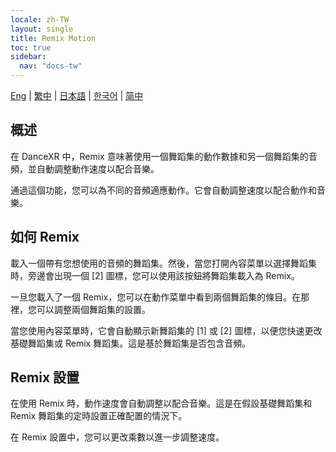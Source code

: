 ```yaml
---
locale: zh-TW
layout: single
title: Remix Motion
toc: true
sidebar:
  nav: "docs-tw"
---
```

[Eng](/dancexr/features/remix) | [繁中](/tw/dancexr/features/remix) | [日本語](/jp/dancexr/features/remix) | [한국어](/kr/dancexr/features/remix) | [简中](/zh/dancexr/features/remix)


## 概述
在 DanceXR 中，Remix 意味著使用一個舞蹈集的動作數據和另一個舞蹈集的音頻，並自動調整動作速度以配合音樂。

通過這個功能，您可以為不同的音頻適應動作。它會自動調整速度以配合動作和音樂。

## 如何 Remix
載入一個帶有您想使用的音頻的舞蹈集。然後，當您打開內容菜單以選擇舞蹈集時，旁邊會出現一個 [2] 圖標，您可以使用該按鈕將舞蹈集載入為 Remix。

一旦您載入了一個 Remix，您可以在動作菜單中看到兩個舞蹈集的條目。在那裡，您可以調整兩個舞蹈集的設置。

當您使用內容菜單時，它會自動顯示新舞蹈集的 [1] 或 [2] 圖標，以便您快速更改基礎舞蹈集或 Remix 舞蹈集。這是基於舞蹈集是否包含音頻。

## Remix 設置
在使用 Remix 時，動作速度會自動調整以配合音樂。這是在假設基礎舞蹈集和 Remix 舞蹈集的定時設置正確配置的情況下。

在 Remix 設置中，您可以更改乘數以進一步調整速度。